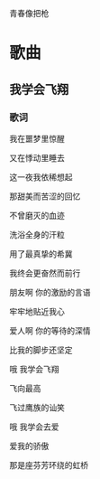 青春像把枪

# 歌曲

## 我学会飞翔

### 歌词

我在噩梦里惊醒

又在悸动里睡去

这一夜我依稀想起

那甜美而苦涩的回忆

不曾磨灭的血迹

洗浴全身的汗粒

用了最真挚的希冀

我终会更奋然而前行

朋友啊 你的激励的言语

牢牢地贴近我心

爱人啊 你的等待的深情

比我的脚步还坚定

哦 我学会飞翔

飞向最高

飞过鹰族的讪笑

哦 我学会去爱

爱我的骄傲

那是座芬芳环绕的虹桥
